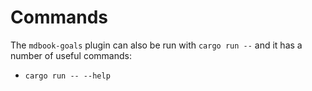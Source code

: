 # Commands

The `mdbook-goals` plugin can also be run with `cargo run --` and it has a number of useful commands:

* `cargo run -- --help`